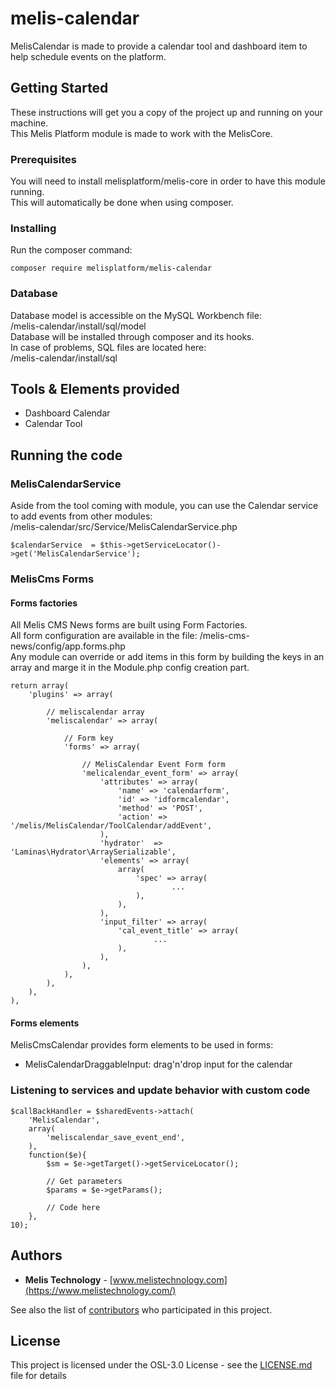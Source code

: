 # melis-calendar

MelisCalendar is made to provide a calendar tool and dashboard item to help schedule events on the platform.

## Getting Started

These instructions will get you a copy of the project up and running on your machine.  
This Melis Platform module is made to work with the MelisCore.

### Prerequisites

You will need to install melisplatform/melis-core in order to have this module running.  
This will automatically be done when using composer.

### Installing

Run the composer command:
```
composer require melisplatform/melis-calendar
```

### Database    

Database model is accessible on the MySQL Workbench file:  
/melis-calendar/install/sql/model  
Database will be installed through composer and its hooks.  
In case of problems, SQL files are located here:  
/melis-calendar/install/sql  

## Tools & Elements provided

* Dashboard Calendar
* Calendar Tool

## Running the code

### MelisCalendarService  
Aside from the tool coming with module, you can use  the Calendar service to add events from other modules:  
/melis-calendar/src/Service/MelisCalendarService.php  
```
$calendarService  = $this->getServiceLocator()->get('MelisCalendarService');  
```  

### MelisCms Forms  

#### Forms factories
All Melis CMS News forms are built using Form Factories.  
All form configuration are available in the file: /melis-cms-news/config/app.forms.php  
Any module can override or add items in this form by building the keys in an array and marge it in the Module.php config creation part.  
``` 
return array(
	'plugins' => array(

		// meliscalendar array
		'meliscalendar' => array(

			// Form key
			'forms' => array(

				// MelisCalendar Event Form form
				'melicalendar_event_form' => array(
					'attributes' => array(
						'name' => 'calendarform',
						'id' => 'idformcalendar',
						'method' => 'POST',
						'action' => '/melis/MelisCalendar/ToolCalendar/addEvent',
					),
					'hydrator'  => 'Laminas\Hydrator\ArraySerializable',
					'elements' => array(  
						array(
							'spec' => array(
									...
							),
						),
					),
					'input_filter' => array(      
						'cal_event_title' => array(
								...
						),   
					),
				),
			), 
		),
	),
),
``` 

#### Forms elements
MelisCmsCalendar provides form elements to be used in forms:  
* MelisCalendarDraggableInput: drag'n'drop input for the calendar 


### Listening to services and update behavior with custom code  
```  
$callBackHandler = $sharedEvents->attach(  
	'MelisCalendar',  
	array(  
	    'meliscalendar_save_event_end',  
	),  
	function($e){  
		$sm = $e->getTarget()->getServiceLocator();  
		
		// Get parameters  
		$params = $e->getParams();  
		
		// Code here  
	},
10);
```  

## Authors

* **Melis Technology** - [www.melistechnology.com](https://www.melistechnology.com/)

See also the list of [contributors](https://github.com/melisplatform/melis-calendar/contributors) who participated in this project.


## License

This project is licensed under the OSL-3.0 License - see the [LICENSE.md](LICENSE.md) file for details

